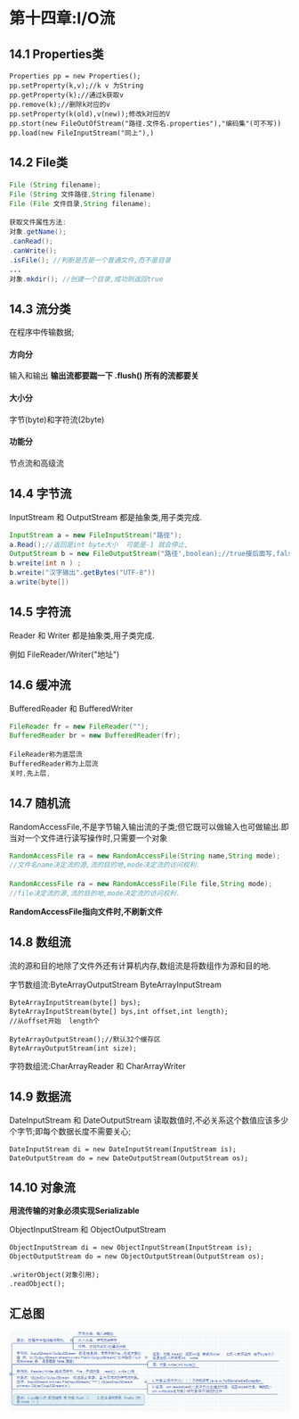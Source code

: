# 第十四章:I/O流

## 14.1 Properties类

    Properties pp = new Properties();
    pp.setProperty(k,v);//k v 为String    
    pp.getProperty(k);//通过k获取v
    pp.remove(k);//删除k对应的v
    pp.setProperty(k(old),v(new));修改k对应的V
    pp.stort(new FileOutOfStream("路径.文件名.properties"),"编码集"(可不写))
    pp.load(new FileInputStream("同上"),)

## 14.2 File类

```java
File (String filename);
File (String 文件路径,String filename)
File (File 文件目录,String filename);

获取文件属性方法:
对象.getName();
.canRead();
.canWrite();
.isFile(); //判断是否是一个普通文件,而不是目录
...
对象.mkdir(); //创建一个目录,成功则返回true
```

## 14.3 流分类

在程序中传输数据;

#### **方向分**

输入和输出  **输出流都要踹一下 .flush()   所有的流都要关**  

#### 大小分

字节(byte)和字符流(2byte)

#### 功能分

节点流和高级流

## 14.4 字节流

InputStream 和 OutputStream   都是抽象类,用子类完成.

```java
InputStream a = new FileInputStream("路径");
a.Read();//返回是int byte大小  可能是-1 就会停止,
OutputStream b = new FileOutputStream("路径',boolean);//true接后面写,false直接覆盖
b.wreite(int n ) ;
b.wreite("汉字输出".getBytes("UTF-8"))
a.write(byte[])
```

## 14.5 字符流

Reader 和 Writer 都是抽象类,用子类完成.

例如 FileReader/Writer("地址")

## 14.6 缓冲流

BufferedReader  和 BufferedWriter

```java
FileReader fr = new FileReader("");
BufferedReader br = new BufferedReader(fr);

FileReader称为底层流
BufferedReader称为上层流
关时,先上层,
```

## 14.7 随机流

RandomAccessFile,不是字节输入输出流的子类;但它既可以做输入也可做输出.即当对一个文件进行读写操作时,只需要一个对象

```java
RandomAccessFile ra = new RandomAccessFile(String name,String mode);
//文件名name决定流的源,流的目的地,mode决定流的访问权利.

RandomAccessFile ra = new RandomAccessFile(File file,String mode);
//file决定流的源,流的目的地,mode决定流的访问权利.
```

**RandomAccessFile指向文件时,不刷新文件**

## 14.8 数组流

流的源和目的地除了文件外还有计算机内存,数组流是将数组作为源和目的地.

字节数组流:ByteArrayOutputStream  ByteArrayInputStream

    ByteArrayInputStream(byte[] bys);
    ByteArrayInputStream(byte[] bys,int offset,int length);
    //从offset开始  length个
    
    ByteArrayOutputStream();//默认32个缓存区
    ByteArrayOutputStream(int size);

字符数组流:CharArrayReader 和 CharArrayWriter

## 14.9 数据流

DateInputStream 和 DateOutputStream 读取数值时,不必关系这个数值应该多少个字节;即每个数据长度不需要关心;

    DateInputStream di = new DateInputStream(InputStream is);
    DateOutputStream do = new DateOutputStream(OutputStream os);

## 14.10 对象流

**用流传输的对象必须实现Serializable**

ObjectInputStream 和 ObjectOutputStream

    ObjectInputStream di = new ObjectInputStream(InputStream is);
    ObjectOutputStream do = new ObjectOutputStream(OutputStream os);
    
    .writerObject(对象引用);
    .readObject();

## 汇总图

![](img/java15.png)